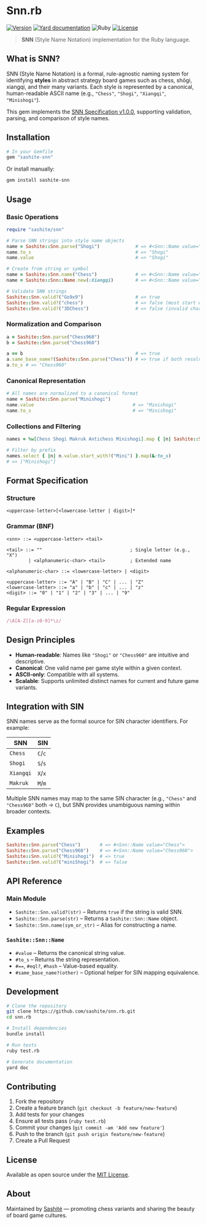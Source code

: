 # Snn.rb

[![Version](https://img.shields.io/github/v/tag/sashite/snn.rb?label=Version&logo=github)](https://github.com/sashite/snn.rb/tags)
[![Yard documentation](https://img.shields.io/badge/Yard-documentation-blue.svg?logo=github)](https://rubydoc.info/github/sashite/snn.rb/main)
![Ruby](https://github.com/sashite/snn.rb/actions/workflows/main.yml/badge.svg?branch=main)
[![License](https://img.shields.io/github/license/sashite/snn.rb?label=License&logo=github)](https://github.com/sashite/snn.rb/raw/main/LICENSE.md)

> **SNN** (Style Name Notation) implementation for the Ruby language.

## What is SNN?

SNN (Style Name Notation) is a formal, rule-agnostic naming system for identifying **styles** in abstract strategy board games such as chess, shōgi, xiangqi, and their many variants. Each style is represented by a canonical, human-readable ASCII name (e.g., `"Chess"`, `"Shogi"`, `"Xiangqi"`, `"Minishogi"`).

This gem implements the [SNN Specification v1.0.0](https://sashite.dev/specs/snn/1.0.0/), supporting validation, parsing, and comparison of style names.

## Installation

```ruby
# In your Gemfile
gem "sashite-snn"
````

Or install manually:

```sh
gem install sashite-snn
```

## Usage

### Basic Operations

```ruby
require "sashite/snn"

# Parse SNN strings into style name objects
name = Sashite::Snn.parse("Shogi")             # => #<Snn::Name value="Shogi">
name.to_s                                      # => "Shogi"
name.value                                     # => "Shogi"

# Create from string or symbol
name = Sashite::Snn.name("Chess")              # => #<Snn::Name value="Chess">
name = Sashite::Snn::Name.new(:Xiangqi)        # => #<Snn::Name value="Xiangqi">

# Validate SNN strings
Sashite::Snn.valid?("Go9x9")                   # => true
Sashite::Snn.valid?("chess")                   # => false (must start with uppercase)
Sashite::Snn.valid?("3DChess")                 # => false (invalid character)
```

### Normalization and Comparison

```ruby
a = Sashite::Snn.parse("Chess960")
b = Sashite::Snn.parse("Chess960")

a == b                                         # => true
a.same_base_name?(Sashite::Snn.parse("Chess")) # => true if both resolve to same SIN
a.to_s # => "Chess960"
```

### Canonical Representation

```ruby
# All names are normalized to a canonical format
name = Sashite::Snn.parse("Minishogi")
name.value                                    # => "Minishogi"
name.to_s                                     # => "Minishogi"
```

### Collections and Filtering

```ruby
names = %w[Chess Shogi Makruk Antichess Minishogi].map { |n| Sashite::Snn.parse(n) }

# Filter by prefix
names.select { |n| n.value.start_with?("Mini") }.map(&:to_s)
# => ["Minishogi"]
```

## Format Specification

### Structure

```
<uppercase-letter>[<lowercase-letter | digit>]*
```

### Grammar (BNF)

```bnf
<snn> ::= <uppercase-letter> <tail>

<tail> ::= ""                                ; Single letter (e.g., "X")
        | <alphanumeric-char> <tail>         ; Extended name

<alphanumeric-char> ::= <lowercase-letter> | <digit>

<uppercase-letter> ::= "A" | "B" | "C" | ... | "Z"
<lowercase-letter> ::= "a" | "b" | "c" | ... | "z"
<digit> ::= "0" | "1" | "2" | "3" | ... | "9"
```

### Regular Expression

```ruby
/\A[A-Z][a-z0-9]*\z/
```

## Design Principles

* **Human-readable**: Names like `"Shogi"` or `"Chess960"` are intuitive and descriptive.
* **Canonical**: One valid name per game style within a given context.
* **ASCII-only**: Compatible with all systems.
* **Scalable**: Supports unlimited distinct names for current and future game variants.

## Integration with SIN

SNN names serve as the formal source for SIN character identifiers. For example:

| SNN       | SIN     |
| --------- | ------- |
| `Chess`   | `C`/`c` |
| `Shogi`   | `S`/`s` |
| `Xiangqi` | `X`/`x` |
| `Makruk`  | `M`/`m` |

Multiple SNN names may map to the same SIN character (e.g., `"Chess"` and `"Chess960"` both → `C`), but SNN provides unambiguous naming within broader contexts.

## Examples

```ruby
Sashite::Snn.parse("Chess")       # => #<Snn::Name value="Chess">
Sashite::Snn.parse("Chess960")    # => #<Snn::Name value="Chess960">
Sashite::Snn.valid?("Minishogi")  # => true
Sashite::Snn.valid?("miniShogi")  # => false
```

## API Reference

### Main Module

* `Sashite::Snn.valid?(str)` – Returns `true` if the string is valid SNN.
* `Sashite::Snn.parse(str)` – Returns a `Sashite::Snn::Name` object.
* `Sashite::Snn.name(sym_or_str)` – Alias for constructing a name.

### `Sashite::Snn::Name`

* `#value` – Returns the canonical string value.
* `#to_s` – Returns the string representation.
* `#==`, `#eql?`, `#hash` – Value-based equality.
* `#same_base_name?(other)` – Optional helper for SIN mapping equivalence.

## Development

```sh
# Clone the repository
git clone https://github.com/sashite/snn.rb.git
cd snn.rb

# Install dependencies
bundle install

# Run tests
ruby test.rb

# Generate documentation
yard doc
```

## Contributing

1. Fork the repository
2. Create a feature branch (`git checkout -b feature/new-feature`)
3. Add tests for your changes
4. Ensure all tests pass (`ruby test.rb`)
5. Commit your changes (`git commit -am 'Add new feature'`)
6. Push to the branch (`git push origin feature/new-feature`)
7. Create a Pull Request

## License

Available as open source under the [MIT License](https://opensource.org/licenses/MIT).

## About

Maintained by [Sashité](https://sashite.com/) — promoting chess variants and sharing the beauty of board game cultures.
